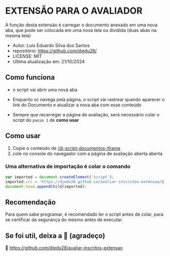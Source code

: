 # EXTENSÃO PARA O AVALIADOR

A função desta extensão é carregar o documento anexado em uma nova aba, que pode ser colocada em uma nova tela ou dividida (duas abas na mesma tela)

* Autor: Luis Eduardo Silva dos Santos
* repositório: <https://github.com/djedu28/>
* LICENSE: MIT
* Ultima atualização em: 21/10/2024

## Como funciona

* o script vai abrir uma nova aba

* Enquanto vc navega pela página, o script vai rastrear quando aparecer o link do Documento e atualizar a nova aba com esse conteúdo

* Sempre que recarregar a página de avaliação, será necessário colar o script do `passo 1` de **como usar**

## Como usar

1. Copie o conteúdo de [/dj-script-documentos-iframe](dj-script-documentos-iframe.js)
2. cole no console do navegador com a página de avaliação aberta aberta

### Uma alternativa de importação é colar o comando

```js
var imported = document.createElement('script');
imported.src = 'https://djedu28.github.io/avaliar-inscritos-extensao/dj-script-documentos-iframe.js';
document.head.appendChild(imported); 

```

## Recomendação

Para quem sabe programar, é recomendado ler o script antes de colar, para se certificar da segurança do mesmo antes de executar.

## Se foi util, deixa a 🌟 (agradeço)

🌟 <https://github.com/djedu28/avaliar-inscritos-extensao>
